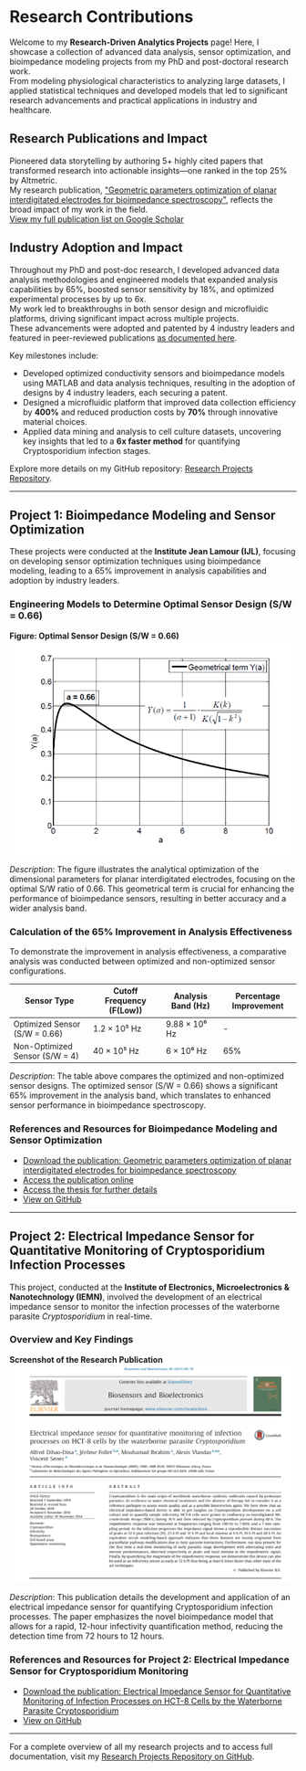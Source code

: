 # Research Contributions

Welcome to my **Research-Driven Analytics Projects** page! Here, I showcase a collection of advanced data analysis, sensor optimization, and bioimpedance modeling projects from my PhD and post-doctoral research work.  
From modeling physiological characteristics to analyzing large datasets, I applied statistical techniques and developed models that led to significant research advancements and practical applications in industry and healthcare.

## Research Publications and Impact

Pioneered data storytelling by authoring 5+ highly cited papers that transformed research into actionable insights—one ranked in the top 25% by Altmetric.  
My research publication, ["Geometric parameters optimization of planar interdigitated electrodes for bioimpedance spectroscopy"](https://dimensions.altmetric.com/details/81105616#score), reflects the broad impact of my work in the field.  
[View my full publication list on Google Scholar](https://scholar.google.com/citations?user=b7XuxZIAAAAJ&hl=en)

## Industry Adoption and Impact

Throughout my PhD and post-doc research, I developed advanced data analysis methodologies and engineered models that expanded analysis capabilities by 65%, boosted sensor sensitivity by 18%, and optimized experimental processes by up to 6x.  
My work led to breakthroughs in both sensor design and microfluidic platforms, driving significant impact across multiple projects.  
These advancements were adopted and patented by 4 industry leaders and featured in peer-reviewed publications [as documented here](https://dimensions.altmetric.com/details/81105616/patents).  

Key milestones include:

- Developed optimized conductivity sensors and bioimpedance models using MATLAB and data analysis techniques, resulting in the adoption of designs by 4 industry leaders, each securing a patent.
- Designed a microfluidic platform that improved data collection efficiency by **400%** and reduced production costs by **70%** through innovative material choices.
- Applied data mining and analysis to cell culture datasets, uncovering key insights that led to a **6x faster method** for quantifying Cryptosporidium infection stages.

Explore more details on my GitHub repository: [Research Projects Repository](https://github.com/mouhamaadibrahim/Analytics-Research-Projects).

---

## Project 1: Bioimpedance Modeling and Sensor Optimization

These projects were conducted at the **Institute Jean Lamour (IJL)**, focusing on developing sensor optimization techniques using bioimpedance modeling, leading to a 65% improvement in analysis capabilities and adoption by industry leaders.

### Engineering Models to Determine Optimal Sensor Design (S/W = 0.66)

**Figure: Optimal Sensor Design (S/W = 0.66)**  
![Optimal Sensor Design (S/W = 0.66)](https://raw.githubusercontent.com/mouhamaadibrahim/Analytics-Research-Projects/main/Images/Optimal%20Sensor%20Design.png)

*Description*: The figure illustrates the analytical optimization of the dimensional parameters for planar interdigitated electrodes, focusing on the optimal S/W ratio of 0.66. This geometrical term is crucial for enhancing the performance of bioimpedance sensors, resulting in better accuracy and a wider analysis band.

### Calculation of the 65% Improvement in Analysis Effectiveness

To demonstrate the improvement in analysis effectiveness, a comparative analysis was conducted between optimized and non-optimized sensor configurations.

| Sensor Type              | Cutoff Frequency (F(Low)) | Analysis Band (Hz) | Percentage Improvement |
|--------------------------|---------------------------|--------------------|------------------------|
| Optimized Sensor (S/W = 0.66) | 1.2 × 10⁵ Hz         | 9.88 × 10⁶ Hz     | -                       |
| Non-Optimized Sensor (S/W = 4)| 40 × 10⁵ Hz          | 6 × 10⁶ Hz        | 65%                     |

*Description*: The table above compares the optimized and non-optimized sensor designs. The optimized sensor (S/W = 0.66) shows a significant 65% improvement in the analysis band, which translates to enhanced sensor performance in bioimpedance spectroscopy.

### References and Resources for Bioimpedance Modeling and Sensor Optimization

- [Download the publication: Geometric parameters optimization of planar interdigitated electrodes for bioimpedance spectroscopy](https://github.com/mouhamaadibrahim/Analytics-Research-Projects/blob/main/resources/Geometric%20parameters%20optimization%20of%20planar%20interdigitated%20electrodes%20for%20bioimpedance%20spectroscopy.pdf)
- [Access the publication online](https://doi.org/10.5617/jeb.304)
- [Access the thesis for further details](https://hal.univ-lorraine.fr/tel-01749652)
- [View on GitHub](https://github.com/mouhamaadibrahim/Analytics-Research-Projects)

---

## Project 2: Electrical Impedance Sensor for Quantitative Monitoring of Cryptosporidium Infection Processes

This project, conducted at the **Institute of Electronics, Microelectronics & Nanotechnology (IEMN)**, involved the development of an electrical impedance sensor to monitor the infection processes of the waterborne parasite *Cryptosporidium* in real-time.

### Overview and Key Findings

**Screenshot of the Research Publication**  
![Research Publication Screenshot](https://raw.githubusercontent.com/mouhamaadibrahim/Analytics-Research-Projects/main/Images/Publication%20Screenshot.png)

*Description*: This publication details the development and application of an electrical impedance sensor for quantifying Cryptosporidium infection processes. The paper emphasizes the novel bioimpedance model that allows for a rapid, 12-hour infectivity quantification method, reducing the detection time from 72 hours to 12 hours.

### References and Resources for Project 2: Electrical Impedance Sensor for Cryptosporidium Monitoring

- [Download the publication: Electrical Impedance Sensor for Quantitative Monitoring of Infection Processes on HCT-8 Cells by the Waterborne Parasite Cryptosporidium](https://github.com/mouhamaadibrahim/Analytics-Research-Projects/blob/main/resources/Electrical%20impedance%20sensor%20for%20quantitative%20monitoring%20of%20infection%20processes%20on%20HCT-8%20cells%20by%20the%20waterborne%20parasite%20Cryptosporidium.pdf)
- [View on GitHub](https://github.com/mouhamaadibrahim/Analytics-Research-Projects)

---

For a complete overview of all my research projects and to access full documentation, visit my [Research Projects Repository on GitHub](https://github.com/mouhamaadibrahim/Analytics-Research-Projects).

